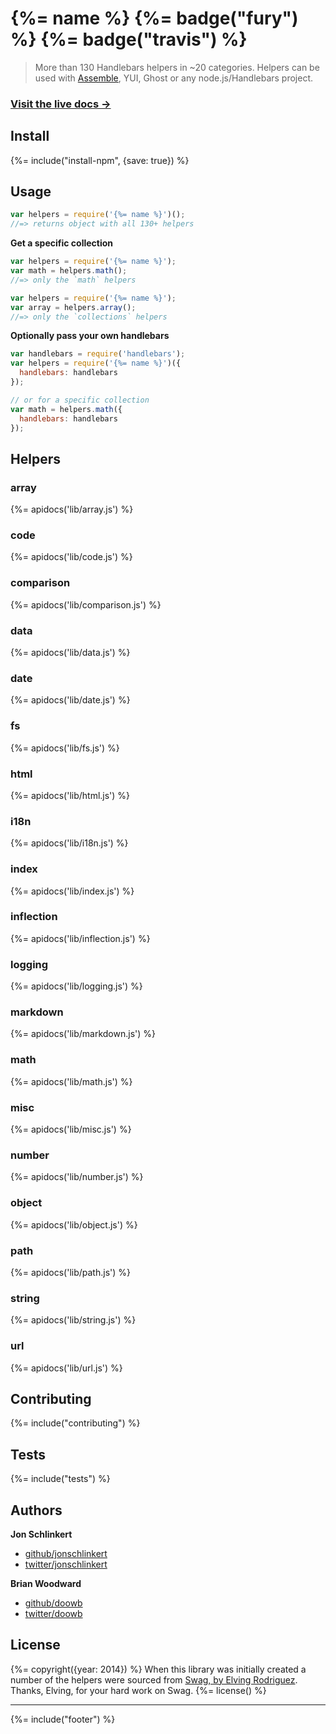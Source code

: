 # {%= name %} {%= badge("fury") %} {%= badge("travis") %}

> More than 130 Handlebars helpers in ~20 categories. Helpers can be used with [Assemble](https://github.com/assemble/assemble), YUI, Ghost or any node.js/Handlebars project.

### [Visit the live docs →](http://assemble.io/helpers/)

<!-- toc -->

## Install
{%= include("install-npm", {save: true}) %}

## Usage

```js
var helpers = require('{%= name %}')();
//=> returns object with all 130+ helpers
```

**Get a specific collection**

```js
var helpers = require('{%= name %}');
var math = helpers.math();
//=> only the `math` helpers

var helpers = require('{%= name %}');
var array = helpers.array();
//=> only the `collections` helpers
```

**Optionally pass your own handlebars**

```js
var handlebars = require('handlebars');
var helpers = require('{%= name %}')({
  handlebars: handlebars
});

// or for a specific collection
var math = helpers.math({
  handlebars: handlebars
});
```

## Helpers

### array
{%= apidocs('lib/array.js') %}

### code
{%= apidocs('lib/code.js') %}

### comparison
{%= apidocs('lib/comparison.js') %}

### data
{%= apidocs('lib/data.js') %}

### date
{%= apidocs('lib/date.js') %}

### fs
{%= apidocs('lib/fs.js') %}

### html
{%= apidocs('lib/html.js') %}

### i18n
{%= apidocs('lib/i18n.js') %}

### index
{%= apidocs('lib/index.js') %}

### inflection
{%= apidocs('lib/inflection.js') %}

### logging
{%= apidocs('lib/logging.js') %}

### markdown
{%= apidocs('lib/markdown.js') %}

### math
{%= apidocs('lib/math.js') %}

### misc
{%= apidocs('lib/misc.js') %}

### number
{%= apidocs('lib/number.js') %}

### object
{%= apidocs('lib/object.js') %}

### path
{%= apidocs('lib/path.js') %}

### string
{%= apidocs('lib/string.js') %}

### url
{%= apidocs('lib/url.js') %}

## Contributing
{%= include("contributing") %}

## Tests
{%= include("tests") %}

## Authors

**Jon Schlinkert**
 
+ [github/jonschlinkert](https://github.com/jonschlinkert)
+ [twitter/jonschlinkert](http://twitter.com/jonschlinkert) 
 
**Brian Woodward**
 
+ [github/doowb](https://github.com/doowb)
+ [twitter/doowb](http://twitter.com/doowb) 


## License
{%= copyright({year: 2014}) %}
When this library was initially created a number of the helpers were sourced from [Swag, by Elving Rodriguez](http://elving.github.com/swag/). Thanks, Elving, for your hard work on Swag.
{%= license() %}

***

{%= include("footer") %}


[assemble]: https://github.com/assemble/assemble
[verb]: https://github.com/verbose/verb
